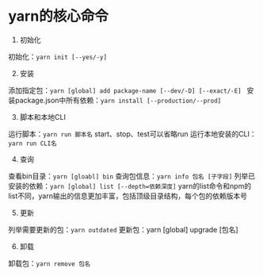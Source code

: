 # yarn的核心命令

1. 初始化

初始化：```yarn init [--yes/-y]```

2. 安装

添加指定包：```yarn [global] add package-name [--dev/-D] [--exact/-E] ```
安装package.json中所有依赖：```yarn install [--production/--prod]```

3. 脚本和本地CLI

运行脚本：```yarn run 脚本名```
start、stop、test可以省略run
运行本地安装的CLI：```yarn run CLI名```

4. 查询

查看bin目录：```yarn [gloabl] bin```
查询包信息：```yarn info 包名 [子字段]```
列举已安装的依赖：```yarn [global] list [--depth=依赖深度]```
yarn的list命令和npm的list不同，yarn输出的信息更加丰富，包括顶级目录结构，每个包的依赖版本号

5. 更新

列举需要更新的包：```yarn outdated```
更新包：yarn [global] upgrade [包名]

6. 卸载

卸载包：```yarn remove 包名```